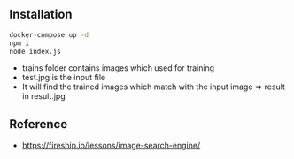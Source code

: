 
## Installation

```bash
docker-compose up -d
npm i
node index.js
```

- trains folder contains images which used for training
- test.jpg is the input file
- It will find the trained images which match with the input image => result in result.jpg


## Reference

 - https://fireship.io/lessons/image-search-engine/

